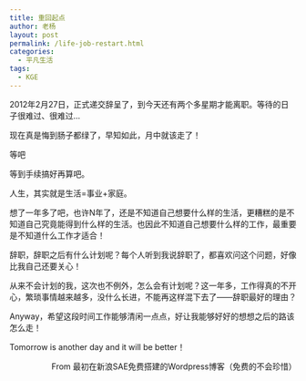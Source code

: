 ```yaml
---
title: 重回起点
author: 老杨
layout: post
permalink: /life-job-restart.html
categories:
  - 平凡生活
tags:
  - KGE
---
```

2012年2月27日，正式递交辞呈了，到今天还有两个多星期才能离职。等待的日子很难过、很难过...

现在真是悔到肠子都绿了，早知如此，月中就该走了！

等吧

等到手续搞好再算吧。  


  
人生，其实就是生活=事业+家庭。

想了一年多了吧，也许N年了，还是不知道自己想要什么样的生活，更糟糕的是不知道自己究竟能得到什么样的生活。也因此不知道自己想要什么样的工作，最重要是不知道什么工作才适合！

辞职，辞职之后有什么计划呢？每个人听到我说辞职了，都喜欢问这个问题，好像比我自己还要关心！

从来不会计划的我，这次也不例外，怎么会有计划呢？这一年多，工作得真的不开心，繁琐事情越来越多，没什么长进，不能再这样混下去了——辞职最好的理由？

Anyway，希望这段时间工作能够清闲一点点，好让我能够好好的想想之后的路该怎么走！

Tomorrow is another day and it will be better！

<p style="text-align: right;">
  From 最初在新浪SAE免费搭建的Wordpress博客（免费的不会珍惜）
</p>